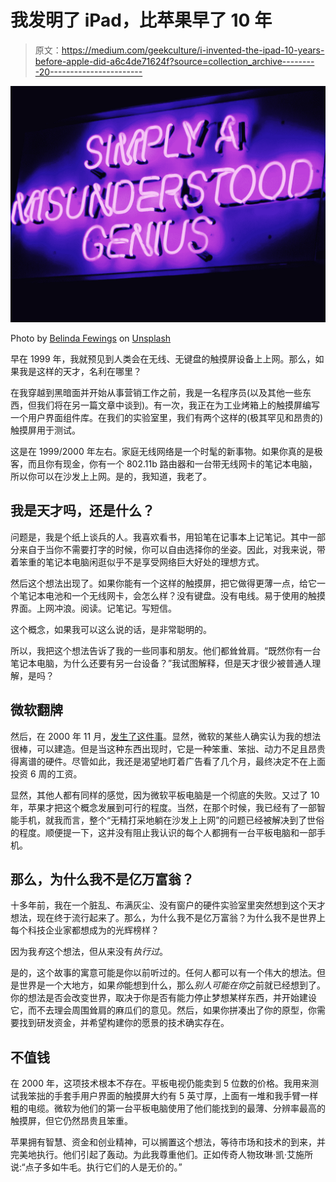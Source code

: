 # 我发明了 iPad，比苹果早了 10 年

> 原文：<https://medium.com/geekculture/i-invented-the-ipad-10-years-before-apple-did-a6c4de71624f?source=collection_archive---------20----------------------->

![](img/5a18dd610175d523927cc2f88301e886.png)

Photo by [Belinda Fewings](https://unsplash.com/@bel2000a?utm_source=unsplash&utm_medium=referral&utm_content=creditCopyText) on [Unsplash](https://unsplash.com/s/photos/genius?utm_source=unsplash&utm_medium=referral&utm_content=creditCopyText)

早在 1999 年，我就预见到人类会在无线、无键盘的触摸屏设备上上网。那么，如果我是这样的天才，名利在哪里？

在我穿越到黑暗面并开始从事营销工作之前，我是一名程序员(以及其他一些东西，但我们将在另一篇文章中谈到)。有一次，我正在为工业烤箱上的触摸屏编写一个用户界面组件库。在我们的实验室里，我们有两个这样的(极其罕见和昂贵的)触摸屏用于测试。

这是在 1999/2000 年左右。家庭无线网络是一个时髦的新事物。如果你真的是极客，而且你有现金，你有一个 802.11b 路由器和一台带无线网卡的笔记本电脑，所以你可以在沙发上上网。是的，我知道，我老了。

## 我是天才吗，还是什么？

问题是，我是个纸上谈兵的人。我喜欢看书，用铅笔在记事本上记笔记。其中一部分来自于当你不需要打字的时候，你可以自由选择你的坐姿。因此，对我来说，带着笨重的笔记本电脑闲逛似乎不是享受网络巨大好处的理想方式。

然后这个想法出现了。如果你能有一个这样的触摸屏，把它做得更薄一点，给它一个笔记本电池和一个无线网卡，会怎么样？没有键盘。没有电线。易于使用的触摸界面。上网冲浪。阅读。记笔记。写短信。

这个概念，如果我可以这么说的话，是非常聪明的。

所以，我把这个想法告诉了我的一些同事和朋友。他们都耸耸肩。“既然你有一台笔记本电脑，为什么还要有另一台设备？”我试图解释，但是天才很少被普通人理解，是吗？

## 微软翻牌

然后，在 2000 年 11 月，[发生了这件事](https://news.microsoft.com/2000/11/13/tablet-pc-brings-the-simplicity-of-pen-and-paper-to-computing/)。显然，微软的某些人确实认为我的想法很棒，可以建造。但是当这种东西出现时，它是一种笨重、笨拙、动力不足且昂贵得离谱的硬件。尽管如此，我还是渴望地盯着广告看了几个月，最终决定不在上面投资 6 周的工资。

显然，其他人都有同样的感觉，因为微软平板电脑是一个彻底的失败。又过了 10 年，苹果才把这个概念发展到可行的程度。当然，在那个时候，我已经有了一部智能手机，就我而言，整个“无精打采地躺在沙发上上网”的问题已经被解决到了世俗的程度。顺便提一下，这并没有阻止我认识的每个人都拥有一台平板电脑和一部手机。

## 那么，为什么我不是亿万富翁？

十多年前，我在一个脏乱、布满灰尘、没有窗户的硬件实验室里突然想到这个天才想法，现在终于流行起来了。那么，为什么我不是亿万富翁？为什么我不是世界上每个科技企业家都想成为的光辉榜样？

因为我*有*这个想法，但从来没有*执行过*。

是的，这个故事的寓意可能是你以前听过的。任何人都可以有一个伟大的想法。但是世界是一个大地方，如果*你*能想到什么，那么*别人可能在你*之前就已经想到了。你的想法是否会改变世界，取决于你是否有能力停止梦想某样东西，并开始建设它，而不去理会周围耸肩的麻瓜们的意见。然后，如果你拼凑出了你的原型，你需要找到研发资金，并希望构建你的愿景的技术确实存在。

## 不值钱

在 2000 年，这项技术根本不存在。平板电视仍能卖到 5 位数的价格。我用来测试我笨拙的手套手用户界面的触摸屏大约有 5 英寸厚，上面有一堆和我手臂一样粗的电缆。微软为他们的第一台平板电脑使用了他们能找到的最薄、分辨率最高的触摸屏，但它仍然昂贵且笨重。

苹果拥有智慧、资金和创业精神，可以搁置这个想法，等待市场和技术的到来，并完美地执行。他们引起了轰动。为此我尊重他们。正如传奇人物玫琳·凯·艾施所说:“点子多如牛毛。执行它们的人是无价的。”